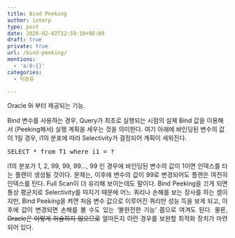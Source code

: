 ```yaml
---
title: Bind Peeking
author: interp
type: post
date: 2020-02-02T12:59:10+00:00
draft: true
private: true
url: /bind-peeking/
mentions:
  - 'a:0:{}'
categories:
  - 미분류

---
```

Oracle 9i 부터 제공되는 기능.

Bind 변수를 사용하는 경우, Query가 최초로 실행되는 시점의 실제 Bind 값을 이용해서 (Peeking해서) 실행 계획을 세우는 것을 의미한다. 여기 아래에 바인딩된 변수의 값이 1일 경우, i1의 분포에 따라 Selectivity가 결정되어 계획이 세워진다.

<pre class="brush: sql; title: ; notranslate" title="">SELECT * from T1 where i1 = ?
</pre>

<p style="text-align: justify;">
  i1의 분포가 1, 2, 99, 99, 99&#8230;, 99 인 경우에 바인딩된 변수의 값이 1이면 인덱스를 타는 플랜이 생성될 것이다. 문제는, 이후에 변수의 값이 99로 변경되어도 플랜은 여전히 인덱스를 탄다. Full Scan이 더 유리해 보이는데도 말이다. Bind Peeking을 끄게 되면 통상 평균치로 Selectivity를 따지기 때문에 어느 쿼리나 손해를 보는 장사를 하는 셈이지만, Bind Peeking을 켜면 처음 변수 값으로 이루어진 쿼리만 성능 득을 보게 되고, 이후에 값이 변경되면 손해를 볼 수도 있는 &#8216;불완전한 기능&#8217; 쯤으로 여겨도 된다. 물론, <del>Oracle은 이렇게 허술하지 않으므로</del> 얼마든지 이런 경우를 보완할 최적화 장치가 마련되어 있다.
</p>